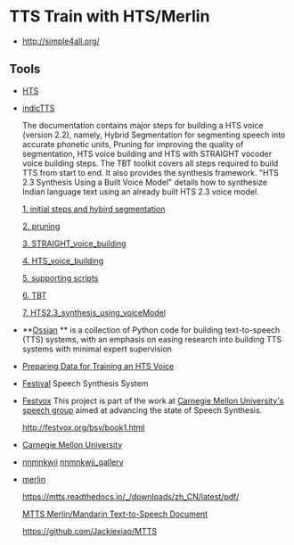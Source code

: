 # TTS Train with HTS/Merlin

* http://simple4all.org/

## Tools

* [HTS](http://hts.sp.nitech.ac.jp/)

* [indicTTS](https://www.iitm.ac.in/donlab/tts/synthDocs.php) 

  The documentation contains major steps for building a HTS voice (version 2.2), namely, Hybrid Segmentation for segmenting speech into accurate phonetic units, Pruning for improving the quality of segmentation, HTS voice building and HTS with STRAIGHT vocoder voice building steps. The TBT toolkit covers all steps required to build TTS from start to end. It also provides the synthesis framework. "HTS 2.3 Synthesis Using a Built Voice Model" details how to synthesize Indian language text using an already built HTS 2.3 voice model.

  [1. initial steps and hybird segmentation](https://www.iitm.ac.in/donlab/tts/downloads/synthesisDocs/1.Voice_building_initial_and_hybrid_segmentation.pdf)

  [2. pruning](https://www.iitm.ac.in/donlab/tts/downloads/synthesisDocs/2.Pruning.pdf)

  [3. STRAIGHT_voice_building](https://www.iitm.ac.in/donlab/tts/downloads/synthesisDocs/3.STRAIGHT_voice_building.pdf)

  [4. HTS_voice_building](https://www.iitm.ac.in/donlab/tts/downloads/synthesisDocs/4.HTS_voice_building.pdf)

  [5. supporting scripts](https://www.iitm.ac.in/donlab/tts/downloads/synthesisDocs/supporting_scripts.zip)

  [6. TBT](https://github.com/TTS-cdac-mumbai/TBT)

  [7. HTS2.3_synthesis_using_voiceModel](https://www.iitm.ac.in/donlab/tts/downloads/synthesisDocs/7.HTS2.3_synthesis_using_voiceModel.pdf)

* **[Ossian](https://github.com/CSTR-Edinburgh/Ossian) ** is a collection of Python code for building text-to-speech (TTS) systems, with an emphasis on easing research into building TTS systems with minimal expert supervision

* [Preparing Data for Training an HTS Voice](http://www.cs.columbia.edu/~ecooper/tts/data.html)

* [Festival](https://github.com/festvox/festival)  Speech Synthesis System

* [Festvox](http://festvox.org/) This project is part of the work at [Carnegie Mellon University's speech group](http://www.speech.cs.cmu.edu/) aimed at advancing the state of Speech Synthesis.

  http://festvox.org/bsv/book1.html

* [Carnegie Mellon University](http://www.speech.cs.cmu.edu/)

* [nnmnkwii](https://github.com/r9y9/nnmnkwii)  [nnmnkwii_gallery](https://github.com/r9y9/nnmnkwii_gallery)

* [merlin]()

  https://mtts.readthedocs.io/_/downloads/zh_CN/latest/pdf/

  [MTTS Merlin/Mandarin Text-to-Speech Document](https://mtts.readthedocs.io/zh_CN/latest/)

  https://github.com/Jackiexiao/MTTS

